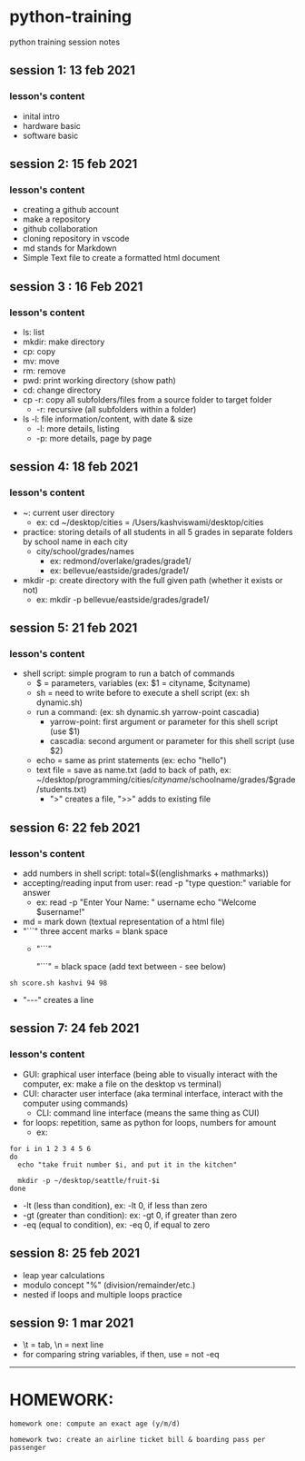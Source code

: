 # python-training

python training session notes 

## session 1: 13 feb 2021
### lesson's content
- inital intro
- hardware basic
- software basic 

## session 2: 15 feb 2021 
### lesson's content 
- creating a github account
- make a repository  
- github collaboration 
- cloning repository in vscode 
- md stands for Markdown
- Simple Text file to create a formatted html document

## session 3  : 16 Feb 2021 
### lesson's content 
- ls: list 
- mkdir: make directory
- cp: copy 
- mv: move
- rm: remove
- pwd: print working directory (show path)
- cd: change directory  
- cp -r: copy all subfolders/files from a source folder to target folder
    - -r: recursive (all subfolders within a folder)
- ls -l: file information/content, with date & size
    - -l: more details, listing 
    - -p: more details, page by page

## session 4: 18 feb 2021 
### lesson's content 
- ~: current user directory 
    - ex: cd ~/desktop/cities = /Users/kashviswami/desktop/cities
- practice: storing details of all students in all 5 grades in separate folders by school name in each city 
    - city/school/grades/names
        - ex: redmond/overlake/grades/grade1/
        - ex: bellevue/eastside/grades/grade1/
- mkdir -p: create directory with the full given path (whether it exists or not) 
    - ex: mkdir -p bellevue/eastside/grades/grade1/

## session 5: 21 feb 2021
### lesson's content
- shell script: simple program to run a batch of commands 
    - $ = parameters, variables (ex: $1 = cityname, $cityname)
    - sh = need to write before to execute a shell script (ex: sh dynamic.sh)
    - run a command: (ex: sh dynamic.sh yarrow-point cascadia)
        - yarrow-point: first argument or parameter for this shell script (use $1)
        - cascadia: second argument or parameter for this shell script (use $2) 
    - echo = same as print statements (ex: echo "hello")
    - text file = save as name.txt (add to back of path, ex: ~/desktop/programming/cities/$cityname/$schoolname/grades/$grade/students.txt) 
        - ">" creates a file, ">>" adds to existing file  

## session 6: 22 feb 2021 
### lesson's content 
- add numbers in shell script: total=$((englishmarks + mathmarks))
- accepting/reading input from user: read -p "type question:" variable for answer
    - ex: read -p "Enter Your Name: "  username
          echo "Welcome $username!"
- md = mark down (textual representation of a html file) 
- "```" three accent marks = blank space
    - "```" 
    
      "```" = black space (add text between - see below)
```
sh score.sh kashvi 94 98 
``` 
- "---" creates a line 

## session 7: 24 feb 2021 
### lesson's content
- GUI: graphical user interface (being able to visually interact with the computer, ex: make a file on the desktop vs terminal) 
- CUI: character user interface (aka terminal interface, interact with the computer using commands)
    - CLI: command line interface (means the same thing as CUI)
- for loops: repetition, same as python for loops, numbers for amount
    - ex: 
``` 
for i in 1 2 3 4 5 6 
do
  echo "take fruit number $i, and put it in the kitchen" 

  mkdir -p ~/desktop/seattle/fruit-$i
done
``` 
- -lt (less than condition), ex: -lt 0, if less than zero 
- -gt (greater than condition): ex: -gt 0, if greater than zero 
- -eq (equal to condition), ex: -eq 0, if equal to zero 

## session 8: 25 feb 2021 
- leap year calculations 
- modulo concept "%" (division/remainder/etc.)
- nested if loops and multiple loops practice

## session 9: 1 mar 2021 
- \t = tab, \n = next line 
- for comparing string variables, if then, use = not -eq 

---
# HOMEWORK: 
``` 
homework one: compute an exact age (y/m/d)

homework two: create an airline ticket bill & boarding pass per passenger 
``` 


